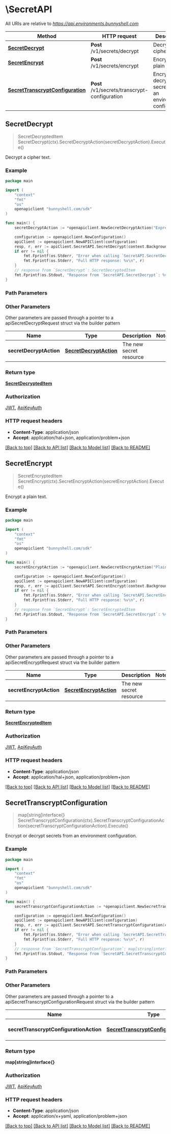# \SecretAPI

All URIs are relative to *https://api.environments.bunnyshell.com*

Method | HTTP request | Description
------------- | ------------- | -------------
[**SecretDecrypt**](SecretAPI.md#SecretDecrypt) | **Post** /v1/secrets/decrypt | Decrypt a cipher text.
[**SecretEncrypt**](SecretAPI.md#SecretEncrypt) | **Post** /v1/secrets/encrypt | Encrypt a plain text.
[**SecretTranscryptConfiguration**](SecretAPI.md#SecretTranscryptConfiguration) | **Post** /v1/secrets/transcrypt-configuration | Encrypt or decrypt secrets from an environment configuration.



## SecretDecrypt

> SecretDecryptedItem SecretDecrypt(ctx).SecretDecryptAction(secretDecryptAction).Execute()

Decrypt a cipher text.



### Example

```go
package main

import (
    "context"
    "fmt"
    "os"
    openapiclient "bunnyshell.com/sdk"
)

func main() {
    secretDecryptAction := *openapiclient.NewSecretDecryptAction("Expression_example", "Organization_example") // SecretDecryptAction | The new secret resource

    configuration := openapiclient.NewConfiguration()
    apiClient := openapiclient.NewAPIClient(configuration)
    resp, r, err := apiClient.SecretAPI.SecretDecrypt(context.Background()).SecretDecryptAction(secretDecryptAction).Execute()
    if err != nil {
        fmt.Fprintf(os.Stderr, "Error when calling `SecretAPI.SecretDecrypt``: %v\n", err)
        fmt.Fprintf(os.Stderr, "Full HTTP response: %v\n", r)
    }
    // response from `SecretDecrypt`: SecretDecryptedItem
    fmt.Fprintf(os.Stdout, "Response from `SecretAPI.SecretDecrypt`: %v\n", resp)
}
```

### Path Parameters



### Other Parameters

Other parameters are passed through a pointer to a apiSecretDecryptRequest struct via the builder pattern


Name | Type | Description  | Notes
------------- | ------------- | ------------- | -------------
 **secretDecryptAction** | [**SecretDecryptAction**](SecretDecryptAction.md) | The new secret resource | 

### Return type

[**SecretDecryptedItem**](SecretDecryptedItem.md)

### Authorization

[JWT](../README.md#JWT), [ApiKeyAuth](../README.md#ApiKeyAuth)

### HTTP request headers

- **Content-Type**: application/json
- **Accept**: application/hal+json, application/problem+json

[[Back to top]](#) [[Back to API list]](../README.md#documentation-for-api-endpoints)
[[Back to Model list]](../README.md#documentation-for-models)
[[Back to README]](../README.md)


## SecretEncrypt

> SecretEncryptedItem SecretEncrypt(ctx).SecretEncryptAction(secretEncryptAction).Execute()

Encrypt a plain text.



### Example

```go
package main

import (
    "context"
    "fmt"
    "os"
    openapiclient "bunnyshell.com/sdk"
)

func main() {
    secretEncryptAction := *openapiclient.NewSecretEncryptAction("PlainText_example", "Organization_example") // SecretEncryptAction | The new secret resource

    configuration := openapiclient.NewConfiguration()
    apiClient := openapiclient.NewAPIClient(configuration)
    resp, r, err := apiClient.SecretAPI.SecretEncrypt(context.Background()).SecretEncryptAction(secretEncryptAction).Execute()
    if err != nil {
        fmt.Fprintf(os.Stderr, "Error when calling `SecretAPI.SecretEncrypt``: %v\n", err)
        fmt.Fprintf(os.Stderr, "Full HTTP response: %v\n", r)
    }
    // response from `SecretEncrypt`: SecretEncryptedItem
    fmt.Fprintf(os.Stdout, "Response from `SecretAPI.SecretEncrypt`: %v\n", resp)
}
```

### Path Parameters



### Other Parameters

Other parameters are passed through a pointer to a apiSecretEncryptRequest struct via the builder pattern


Name | Type | Description  | Notes
------------- | ------------- | ------------- | -------------
 **secretEncryptAction** | [**SecretEncryptAction**](SecretEncryptAction.md) | The new secret resource | 

### Return type

[**SecretEncryptedItem**](SecretEncryptedItem.md)

### Authorization

[JWT](../README.md#JWT), [ApiKeyAuth](../README.md#ApiKeyAuth)

### HTTP request headers

- **Content-Type**: application/json
- **Accept**: application/hal+json, application/problem+json

[[Back to top]](#) [[Back to API list]](../README.md#documentation-for-api-endpoints)
[[Back to Model list]](../README.md#documentation-for-models)
[[Back to README]](../README.md)


## SecretTranscryptConfiguration

> map[string]interface{} SecretTranscryptConfiguration(ctx).SecretTranscryptConfigurationAction(secretTranscryptConfigurationAction).Execute()

Encrypt or decrypt secrets from an environment configuration.



### Example

```go
package main

import (
    "context"
    "fmt"
    "os"
    openapiclient "bunnyshell.com/sdk"
)

func main() {
    secretTranscryptConfigurationAction := *openapiclient.NewSecretTranscryptConfigurationAction("Yaml_example", "Mode_example", "Organization_example") // SecretTranscryptConfigurationAction | The new secret resource

    configuration := openapiclient.NewConfiguration()
    apiClient := openapiclient.NewAPIClient(configuration)
    resp, r, err := apiClient.SecretAPI.SecretTranscryptConfiguration(context.Background()).SecretTranscryptConfigurationAction(secretTranscryptConfigurationAction).Execute()
    if err != nil {
        fmt.Fprintf(os.Stderr, "Error when calling `SecretAPI.SecretTranscryptConfiguration``: %v\n", err)
        fmt.Fprintf(os.Stderr, "Full HTTP response: %v\n", r)
    }
    // response from `SecretTranscryptConfiguration`: map[string]interface{}
    fmt.Fprintf(os.Stdout, "Response from `SecretAPI.SecretTranscryptConfiguration`: %v\n", resp)
}
```

### Path Parameters



### Other Parameters

Other parameters are passed through a pointer to a apiSecretTranscryptConfigurationRequest struct via the builder pattern


Name | Type | Description  | Notes
------------- | ------------- | ------------- | -------------
 **secretTranscryptConfigurationAction** | [**SecretTranscryptConfigurationAction**](SecretTranscryptConfigurationAction.md) | The new secret resource | 

### Return type

**map[string]interface{}**

### Authorization

[JWT](../README.md#JWT), [ApiKeyAuth](../README.md#ApiKeyAuth)

### HTTP request headers

- **Content-Type**: application/json
- **Accept**: application/x+yaml, application/problem+json

[[Back to top]](#) [[Back to API list]](../README.md#documentation-for-api-endpoints)
[[Back to Model list]](../README.md#documentation-for-models)
[[Back to README]](../README.md)

